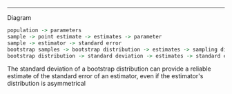 ***
Diagram
```R
population -> parameters
sample -> point estimate -> estimates -> parameter
sample -> estimator -> standard error
bootstrap samples -> bootstrap distribution -> estimates -> sampling distribution
bootstrap distribution -> standard deviation -> estimates -> standard error
```

The standard deviation of a bootstrap distribution can provide a reliable estimate of the standard error of an estimator, even if the estimator's distribution is asymmetrical

